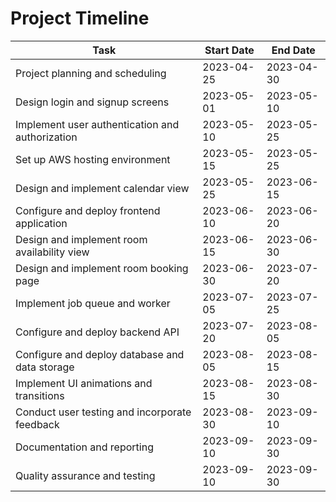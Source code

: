# Project Timeline

| Task                                       | Start Date | End Date   |
|--------------------------------------------|------------|------------|
| Project planning and scheduling            | 2023-04-25 | 2023-04-30 |
| Design login and signup screens            | 2023-05-01 | 2023-05-10 |
| Implement user authentication and authorization | 2023-05-10 | 2023-05-25 |
| Set up AWS hosting environment              | 2023-05-15 | 2023-05-25 |
| Design and implement calendar view          | 2023-05-25 | 2023-06-15 |
| Configure and deploy frontend application   | 2023-06-10 | 2023-06-20 |
| Design and implement room availability view | 2023-06-15 | 2023-06-30 |
| Design and implement room booking page      | 2023-06-30 | 2023-07-20 |
| Implement job queue and worker              | 2023-07-05 | 2023-07-25 |
| Configure and deploy backend API            | 2023-07-20 | 2023-08-05 |
| Configure and deploy database and data storage | 2023-08-05 | 2023-08-15 |
| Implement UI animations and transitions     | 2023-08-15 | 2023-08-30 |
| Conduct user testing and incorporate feedback | 2023-08-30 | 2023-09-10 |
| Documentation and reporting                 | 2023-09-10 | 2023-09-30 |
| Quality assurance and testing               | 2023-09-10 | 2023-09-30 |
